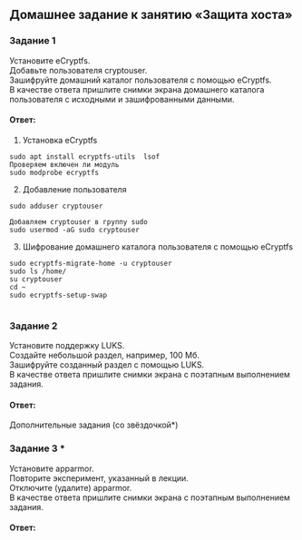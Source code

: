 ## Домашнее задание к занятию «Защита хоста»  

### Задание 1  
Установите eCryptfs.  
Добавьте пользователя cryptouser.  
Зашифруйте домашний каталог пользователя с помощью eCryptfs.  
В качестве ответа пришлите снимки экрана домашнего каталога пользователя с исходными и зашифрованными данными.  

#### Ответ:  
1. Установка eCryptfs  
```
sudo apt install ecryptfs-utils  lsof
Проверяем включен ли модуль
sudo modprobe ecryptfs
```
2. Добавление пользователя
```
sudo adduser cryptouser

Добавляем cryptouser в группу sudo
sudo usermod -aG sudo cryptouser
```
3. Шифрование домашнего каталога пользователя с помощью eCryptfs  
```
sudo ecryptfs-migrate-home -u cryptouser
sudo ls /home/
su cryptouser
cd ~
sudo ecryptfs-setup-swap
```
![]()  

### Задание 2  
Установите поддержку LUKS.  
Создайте небольшой раздел, например, 100 Мб.  
Зашифруйте созданный раздел с помощью LUKS.  
В качестве ответа пришлите снимки экрана с поэтапным выполнением задания.  

#### Ответ:  


Дополнительные задания (со звёздочкой*)  

### Задание 3 *  
Установите apparmor.  
Повторите эксперимент, указанный в лекции.  
Отключите (удалите) apparmor.  
В качестве ответа пришлите снимки экрана с поэтапным выполнением задания.  

#### Ответ:  

